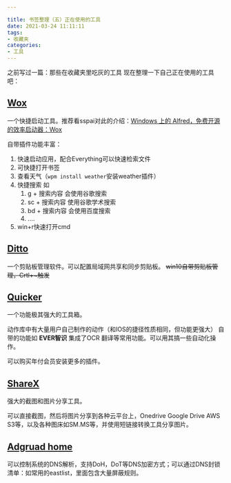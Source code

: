 ```yaml
---

title: 书签整理（五）正在使用的工具
date: 2021-03-24 11:11:11
tags: 
- 收藏夹 
categories: 
- 工具
---
```


之前写过一篇：那些在收藏夹里吃灰的工具
现在整理一下自己正在使用的工具吧：
## [Wox](http://www.wox.one)
一个快捷启动工具。推荐看sspai对此的介绍：[Windows 上的 Alfred，免费开源的效率启动器：Wox](https://sspai.com/post/33460) 

自带插件功能丰富：
1. 快速启动应用，配合Everything可以快速检索文件
2. 可快捷打开书签
3. 查看天气（`wpm install weather`安装weather插件）
4. 快捷搜索 如
   1. g + 搜索内容 会使用谷歌搜索
   2. sc + 搜索内容 使用谷歌学术搜索
   3. bd + 搜索内容 会使用百度搜索
   4. ....
5. win+r快速打开cmd

## [Ditto](https://ditto-cp.sourceforge.io)
一个剪贴板管理软件。可以配置局域网共享和同步剪贴板。
~~win10自带剪贴板管理，Crtl+~触发~~


## [Quicker](https://getquicker.net)
一个功能极其强大的工具箱。

动作库中有大量用户自己制作的动作（和IOS的捷径性质相同，但功能更强大）
自带的功能如 **EVER智识** 集成了OCR 翻译等常用功能。可以用其搞一些自动化操作。

可以购买年付会员安装更多的插件。

## [ShareX](https://getsharex.com)
强大的截图和图片分享工具。

可以直接截图，然后将图片分享到各种云平台上，Onedrive Google Drive AWS S3等，以及各种图床如SM.MS等，并使用短链接转换工具分享图片。

## [Adgruad home](https://github.com/AdguardTeam/AdGuardHome#getting-started)
可以控制系统的DNS解析，支持DoH，DoT等DNS加密方式；可以通过DNS封锁清单：如常用的eastlist，里面包含大量屏蔽规则。


